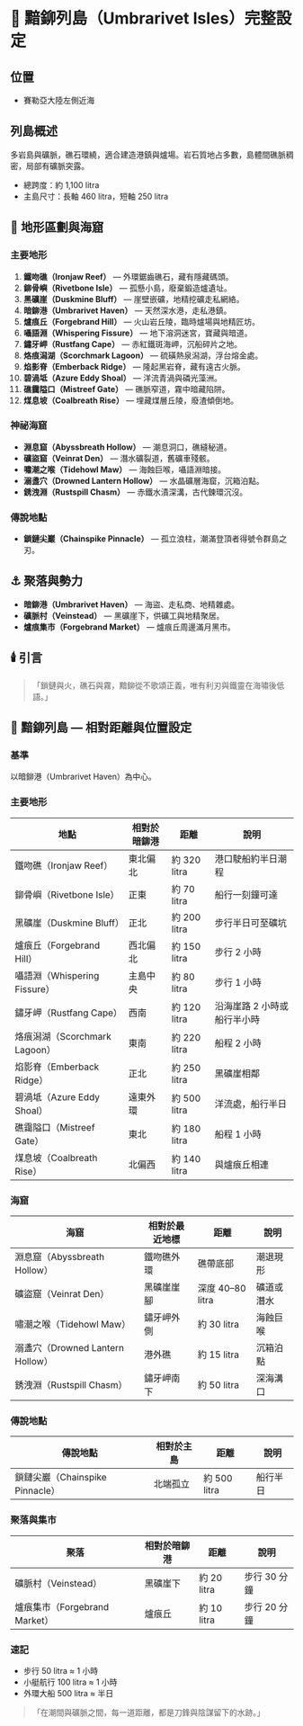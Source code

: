 
# 📜 黯鉚列島（Umbrarivet Isles）完整設定

## 位置
- 賽勒亞大陸左側近海

## 列島概述
多岩島與礦脈，礁石環繞，適合建造港鎮與爐場。岩石質地占多數，島體間礁脈稠密，局部有礦脈突露。
- 總跨度：約 1,100 litra
- 主島尺寸：長軸 460 litra，短軸 250 litra

## 🌊 地形區劃與海窟

### 主要地形
1. **鐵吻礁（Ironjaw Reef）** — 外環鋸齒礁石，藏有隱藏碼頭。
2. **鉚骨嶼（Rivetbone Isle）** — 孤懸小島，廢棄鍛造爐遺址。
3. **黑礦崖（Duskmine Bluff）** — 崖壁嵌礦，地精挖礦走私網絡。
4. **暗鉚港（Umbrarivet Haven）** — 天然深水港，走私港鎮。
5. **爐痕丘（Forgebrand Hill）** — 火山岩丘陵，臨時爐場與地精匠坊。
6. **囁語淵（Whispering Fissure）** — 地下溶洞迷宮，寶藏與暗道。
7. **鏽牙岬（Rustfang Cape）** — 赤紅鐵斑海岬，沉船碎片之地。
8. **烙痕潟湖（Scorchmark Lagoon）** — 硫磺熱泉潟湖，浮台熔金處。
9. **焰影脊（Emberback Ridge）** — 隆起黑岩脊，藏有遠古火脈。
10. **碧渦坻（Azure Eddy Shoal）** — 洋流青渦與磷光藻洲。
11. **礁靄隘口（Mistreef Gate）** — 礁脈窄道，霧中暗藏陷阱。
12. **煤息坡（Coalbreath Rise）** — 埋藏煤層丘陵，廢渣傾倒地。

### 神祕海窟
- **淵息窟（Abyssbreath Hollow）** — 潮息洞口，礁縫秘道。
- **礦盜窟（Veinrat Den）** — 潛水礦裂道，舊礦車殘骸。
- **嘯潮之喉（Tidehowl Maw）** — 海蝕巨喉，囁語淵暗接。
- **溺盞穴（Drowned Lantern Hollow）** — 水晶礦層海窟，沉箱泊點。
- **銹洩淵（Rustspill Chasm）** — 赤鐵水漬深溝，古代鍊環沉沒。

### 傳說地點
- **鎖鏈尖巖（Chainspike Pinnacle）** — 孤立浪柱，潮滿登頂者得號令群島之刃。

## ⚓ 聚落與勢力
- **暗鉚港（Umbrarivet Haven）** — 海盜、走私商、地精雜處。
- **礦脈村（Veinstead）** — 黑礦崖下，供礦工與地精聚居。
- **爐痕集市（Forgebrand Market）** — 爐痕丘周邊滿月黑市。

## 🕯️ 引言
> 「鎖鏈與火，礁石與霧，黯鉚從不歌頌正義，唯有利刃與鐵靈在海嘯後低語。」


## 📐 黯鉚列島 — 相對距離與位置設定

### 基準
以暗鉚港（Umbrarivet Haven）為中心。

### 主要地形

| 地點 | 相對於暗鉚港 | 距離 | 說明 |
|------|---------------|------|------|
| 鐵吻礁（Ironjaw Reef） | 東北偏北 | 約 320 litra | 港口駛船約半日潮程 |
| 鉚骨嶼（Rivetbone Isle） | 正東 | 約 70 litra | 船行一刻鐘可達 |
| 黑礦崖（Duskmine Bluff） | 正北 | 約 200 litra | 步行半日可至礦坑 |
| 爐痕丘（Forgebrand Hill） | 西北偏北 | 約 150 litra | 步行 2 小時 |
| 囁語淵（Whispering Fissure） | 主島中央 | 約 80 litra | 步行 1 小時 |
| 鏽牙岬（Rustfang Cape） | 西南 | 約 120 litra | 沿海崖路 2 小時或船行半小時 |
| 烙痕潟湖（Scorchmark Lagoon） | 東南 | 約 220 litra | 船程 2 小時 |
| 焰影脊（Emberback Ridge） | 正北 | 約 250 litra | 黑礦崖相鄰 |
| 碧渦坻（Azure Eddy Shoal） | 遠東外環 | 約 500 litra | 洋流處，船行半日 |
| 礁靄隘口（Mistreef Gate） | 東北 | 約 180 litra | 船程 1 小時 |
| 煤息坡（Coalbreath Rise） | 北偏西 | 約 140 litra | 與爐痕丘相連 |

### 海窟

| 海窟 | 相對於最近地標 | 距離 | 說明 |
|------|----------------|------|------|
| 淵息窟（Abyssbreath Hollow） | 鐵吻礁外環 | 礁帶底部 | 潮退現形 |
| 礦盜窟（Veinrat Den） | 黑礦崖崖腳 | 深度 40–80 litra | 礦道或潛水 |
| 嘯潮之喉（Tidehowl Maw） | 鏽牙岬外側 | 約 30 litra | 海蝕巨喉 |
| 溺盞穴（Drowned Lantern Hollow） | 港外礁 | 約 15 litra | 沉箱泊點 |
| 銹洩淵（Rustspill Chasm） | 鏽牙岬南下 | 約 50 litra | 深海溝口 |

### 傳說地點

| 傳說地點 | 相對於主島 | 距離 | 說明 |
|----------|--------------|-------|------|
| 鎖鏈尖巖（Chainspike Pinnacle） | 北端孤立 | 約 500 litra | 船行半日 |

### 聚落與集市

| 聚落 | 相對於暗鉚港 | 距離 | 說明 |
|------|----------------|------|------|
| 礦脈村（Veinstead） | 黑礦崖下 | 約 20 litra | 步行 30 分鐘 |
| 爐痕集市（Forgebrand Market） | 爐痕丘 | 約 10 litra | 步行 20 分鐘 |

### 速記
- 步行 50 litra ≈ 1 小時
- 小艇航行 100 litra ≈ 1 小時
- 外環大船 500 litra ≈ 半日

> 「在潮間與礦脈之間，每一道距離，都是刀鋒與陰謀留下的水跡。」
